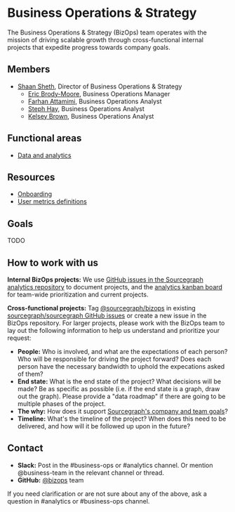 # Business Operations & Strategy

The Business Operations & Strategy (BizOps) team operates with the mission of driving scalable growth through cross-functional internal projects that expedite progress towards company goals.

## Members

- [Shaan Sheth](../../../../company/team/index.md#shaan-sheth-he-him), Director of Business Operations & Strategy
    - [Eric Brody-Moore](../../../../company/team/index.md#eric-brody-moore), Business Operations Manager
    - [Farhan Attamimi](../../../../company/team/index.md#farhan-attamimi), Business Operations Analyst
    - [Steph Hay](../../../../company/team/index.md#steph-hay-she-her), Business Operations Analyst
    - [Kelsey Brown](../../../../company/team/index.md#kelsey-brown-she-her), Business Operations Analyst

## Functional areas

- [Data and analytics](analytics.md)

## Resources

- [Onboarding](onboarding.md)
- [User metrics definitions](user_definitions.md)

## Goals

TODO

## How to work with us

**Internal BizOps projects:**  We use [GitHub issues in the Sourcegraph analytics repository](https://github.com/sourcegraph/analytics/issues) to document projects, and the [analytics kanban board](https://github.com/orgs/sourcegraph/projects/63) for team-wide prioritization and current projects.

**Cross-functional projects:** Tag [@sourcegraph/bizops](https://github.com/orgs/sourcegraph/teams/bizops) in existing [sourcegraph/sourcegraph GitHub issues](https://github.com/sourcegraph/sourcegraph/issues) or create a new issue in the BizOps repository. For larger projects, please work with the BizOps team to lay out the following information to help us understand and prioritize your request:

- **People:** Who is involved, and what are the expectations of each person? Who will be responsible for driving the project forward? Does each person have the necessary bandwidth to uphold the expecations asked of them? 
- **End state:** What is the end state of the project? What decisions will be made? Be as specific as possible (i.e. if the end state is a graph, draw out the graph). Please provide a "data roadmap" if there are going to be multiple phases of the project. 
- **The why:** How does it support [Sourcegraph's company and team goals](../../../company/goals/index.md)?
- **Timeline:** What's the timeline of the project? When does this need to be delivered, and how will it be followed up upon in the future?

## Contact
- **Slack:** Post in the #business-ops or #analytics channel. Or mention @business-team in the relevant channel or thread.
- **GitHub:** [@bizops](https://github.com/orgs/sourcegraph/teams/bizops) team

If you need clarification or are not sure about any of the above, ask a question in #analytics or #business-ops channel.
